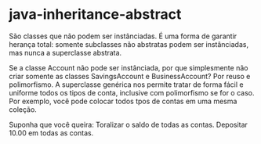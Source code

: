 # java-inheritance-abstract

São classes que não podem ser instânciadas.
É uma forma de garantir herança total: somente subclasses não abstratas podem ser instânciadas, mas nunca a superclasse abstrata.

Se a classe Account não pode ser instânciada, por que simplesmente não criar somente as classes SavingsAccount e BusinessAccount?
Por reuso e polimorfismo. A superclasse genérica nos permite tratar de forma fácil e uniforme todos os tipos de conta, inclusive com polimorfismo se for o caso. Por exemplo, você pode colocar todos tpos de contas em uma mesma coleção.

Suponha que você queira:
Toralizar o saldo de todas as contas.
Depositar 10.00 em todas as contas.
